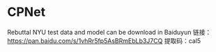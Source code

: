 # CPNet

Rebuttal
NYU test data and model can be download in Baiduyun
链接：https://pan.baidu.com/s/1vhRr5fp5AsBRmEbLb3J7CQ 
提取码：cal5
